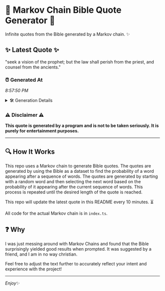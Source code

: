# 📖 Markov Chain Bible Quote Generator 📖

Infinite quotes from the Bible generated by a Markov chain. ✨

## ✨ Latest Quote ✨
"seek a vision of the prophet; but the law shall perish from the priest, and counsel from the ancients."

### ⏰ Generated At
*8:57:50 PM*

<details>
    <summary>🛠️ Generation Details</summary>
    <p>
        <strong>🌱 Seed:</strong> seek<br>
        <strong>🔄 Iterations:</strong> 18<br>
        <strong>📜 Context History:</strong><br>[ seek ]: a<br>[ seek, a ]: vision<br>[ seek, a, vision ]: of<br>[ seek, a, vision, of ]: the<br>[ seek, a, vision, of, the ]: prophet;<br>[ seek, a, vision, of, the, prophet; ]: but<br>[ a, vision, of, the, prophet;, but ]: the<br>[ vision, of, the, prophet;, but, the ]: law<br>[ of, the, prophet;, but, the, law ]: shall<br>[ the, prophet;, but, the, law, shall ]: perish<br>[ prophet;, but, the, law, shall, perish ]: from<br>[ but, the, law, shall, perish, from ]: the<br>[ the, law, shall, perish, from, the ]: priest,<br>[ law, shall, perish, from, the, priest, ]: and<br>[ shall, perish, from, the, priest,, and ]: counsel<br>[ perish, from, the, priest,, and, counsel ]: from<br>[ from, the, priest,, and, counsel, from ]: the<br>[ the, priest,, and, counsel, from, the ]: ancients.<br>
    </p>
</details>

### ⚠️ Disclaimer ⚠️
**This quote is generated by a program and is not to be taken seriously. It is purely for entertainment purposes.**

---

## 🔍 How It Works

This repo uses a Markov chain to generate Bible quotes. The quotes are generated by using the Bible as a dataset to find the probability of a word appearing after a sequence of words. The quotes are generated by starting with a random word and then selecting the next word based on the probability of it appearing after the current sequence of words. This process is repeated until the desired length of the quote is reached.

This repo will update the latest quote in this README every 10 minutes. ⏳

All code for the actual Markov chain is in `index.ts`.

## ❓ Why

I was just messing around with Markov Chains and found that the Bible surprisingly yielded good results when prompted. 
It was suggested by a friend, and I am in no way christian.

Feel free to adjust the text further to accurately reflect your intent and experience with the project!

---

*Enjoy*✨
